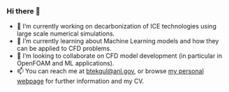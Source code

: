 ### Hi there 👋

- 🔭 I’m currently working on decarbonization of ICE technologies using large scale numerical simulations.
- 🌱 I’m currently learning about Machine Learning models and how they can be applied to CFD problems.
- 👯 I’m looking to collaborate on CFD model development (in particular in OpenFOAM and ML applications).
- 📫 You can reach me at btekgul@anl.gov, or browse [my personal webpage](https://blttkgl.github.io) for further information and my CV.
<!--
**blttkgl/blttkgl** is a ✨ _special_ ✨ repository because its `README.md` (this file) appears on your GitHub profile.

Here are some ideas to get you started:

- 🔭 I’m currently working on ...
- 🌱 I’m currently learning ...
- 👯 I’m looking to collaborate on ...
- 🤔 I’m looking for help with ...
- 💬 Ask me about ...
- 📫 How to reach me: ...
- 😄 Pronouns: ...
- ⚡ Fun fact: ...
-->
